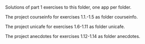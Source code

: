 Solutions of part 1 exercises to this folder, one app per folder.

The project courseinfo for exercises 1.1.-1.5 as folder courseinfo.

The project unicafe for exercises 1.6-1.11 as folder unicafe.

The project anecdotes for exercises 1.12-1.14 as folder anecdotes.